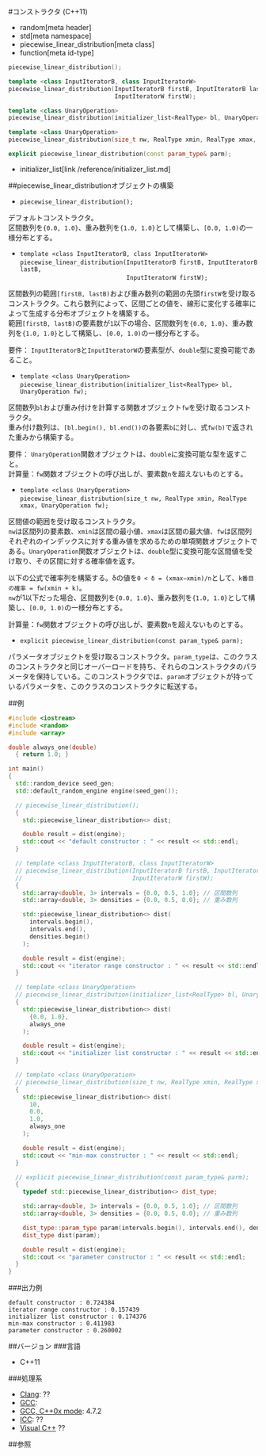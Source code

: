 #コンストラクタ (C++11)
* random[meta header]
* std[meta namespace]
* piecewise_linear_distribution[meta class]
* function[meta id-type]

```cpp
piecewise_linear_distribution();

template <class InputIteratorB, class InputIteratorW>
piecewise_linear_distribution(InputIteratorB firstB, InputIteratorB lastB,
                              InputIteratorW firstW);

template <class UnaryOperation>
piecewise_linear_distribution(initializer_list<RealType> bl, UnaryOperation fw);

template <class UnaryOperation>
piecewise_linear_distribution(size_t nw, RealType xmin, RealType xmax, UnaryOperation fw);

explicit piecewise_linear_distribution(const param_type& parm);
```
* initializer_list[link /reference/initializer_list.md]

##piecewise_linear_distributionオブジェクトの構築
- `piecewise_linear_distribution();`

デフォルトコンストラクタ。  
区間数列を`{0.0, 1.0}`、重み数列を`{1.0, 1.0}`として構築し、`[0.0, 1.0)`の一様分布とする。


- `template <class InputIteratorB, class InputIteratorW>`<br/>`piecewise_linear_distribution(InputIteratorB firstB, InputIteratorB lastB,`<br/>`                              InputIteratorW firstW);`

区間数列の範囲`[firstB, lastB)`および重み数列の範囲の先頭`firstW`を受け取るコンストラクタ。これら数列によって、区間ごとの値を、線形に変化する確率によって生成する分布オブジェクトを構築する。  
範囲`[firstB, lastB)`の要素数が`1`以下の場合、区間数列を`{0.0, 1.0}`、重み数列を`{1.0, 1.0}`として構築し、`[0.0, 1.0)`の一様分布とする。  
  
要件： `InputIteratorB`と`InputIteratorW`の要素型が、`double`型に変換可能であること。 


- `template <class UnaryOperation>`<br/>`piecewise_linear_distribution(initializer_list<RealType> bl, UnaryOperation fw);`

区間数列`bl`および重み付けを計算する関数オブジェクト`fw`を受け取るコンストラクタ。  
重み付け数列は、`[bl.begin(), bl.end())`の各要素`b`に対し、式`fw(b)`で返された重みから構築する。  
  
要件： `UnaryOperation`関数オブジェクトは、`double`に変換可能な型を返すこと。  
計算量：`fw`関数オブジェクトの呼び出しが、要素数`n`を超えないものとする。  


- `template <class UnaryOperation>`<br/>`piecewise_linear_distribution(size_t nw, RealType xmin, RealType xmax, UnaryOperation fw);`

区間値の範囲を受け取るコンストラクタ。  
`nw`は区間列の要素数、`xmin`は区間の最小値、`xmax`は区間の最大値、`fw`は区間列それぞれのインデックスに対する重み値を求めるための単項関数オブジェクトである。`UnaryOperation`関数オブジェクトは、`double`型に変換可能な区間値を受け取り、その区間に対する確率値を返す。  
  
以下の公式で確率列を構築する。δの値を`0 < δ = (xmax−xmin)/n`として、`k番目の確率 = fw(xmin + k)`。  
`nw`が1以下だった場合、区間数列を`{0.0, 1.0}`、重み数列を`{1.0, 1.0}`として構築し、`[0.0, 1.0)`の一様分布とする。  
  
計算量：`fw`関数オブジェクトの呼び出しが、要素数`n`を超えないものとする。  
  
  
- `explicit piecewise_linear_distribution(const param_type& parm);`

パラメータオブジェクトを受け取るコンストラクタ。`param_type`は、このクラスのコンストラクタと同じオーバーロードを持ち、それらのコンストラクタのパラメータを保持している。このコンストラクタでは、`param`オブジェクトが持っているパラメータを、このクラスのコンストラクタに転送する。 


##例
```cpp
#include <iostream>
#include <random>
#include <array>

double always_one(double)
  { return 1.0; }

int main()
{
  std::random_device seed_gen;
  std::default_random_engine engine(seed_gen());

  // piecewise_linear_distribution();
  {
    std::piecewise_linear_distribution<> dist;

    double result = dist(engine);
    std::cout << "default constructor : " << result << std::endl;
  }

  // template <class InputIteratorB, class InputIteratorW>
  // piecewise_linear_distribution(InputIteratorB firstB, InputIteratorB lastB,
  //                               InputIteratorW firstW);
  {
    std::array<double, 3> intervals = {0.0, 0.5, 1.0}; // 区間数列
    std::array<double, 3> densities = {0.0, 0.5, 0.0}; // 重み数列

    std::piecewise_linear_distribution<> dist(
      intervals.begin(),
      intervals.end(),
      densities.begin()
    );

    double result = dist(engine);
    std::cout << "iterator range constructor : " << result << std::endl;
  }

  // template <class UnaryOperation>
  // piecewise_linear_distribution(initializer_list<RealType> bl, UnaryOperation fw);
  {
    std::piecewise_linear_distribution<> dist(
      {0.0, 1.0},
      always_one
    );

    double result = dist(engine);
    std::cout << "initializer list constructor : " << result << std::endl;
  }

  // template <class UnaryOperation>
  // piecewise_linear_distribution(size_t nw, RealType xmin, RealType xmax, UnaryOperation fw);
  {
    std::piecewise_linear_distribution<> dist(
      10,
      0.0,
      1.0,
      always_one
    );

    double result = dist(engine);
    std::cout << "min-max constructor : " << result << std::endl;
  }

  // explicit piecewise_linear_distribution(const param_type& parm);
  {
    typedef std::piecewise_linear_distribution<> dist_type;

    std::array<double, 3> intervals = {0.0, 0.5, 1.0}; // 区間数列
    std::array<double, 3> densities = {0.0, 0.5, 0.0}; // 重み数列

    dist_type::param_type param(intervals.begin(), intervals.end(), densities.begin());
    dist_type dist(param);

    double result = dist(engine);
    std::cout << "parameter constructor : " << result << std::endl;
  }
}
```


###出力例
```
default constructor : 0.724384
iterator range constructor : 0.157439
initializer list constructor : 0.174376
min-max constructor : 0.411983
parameter constructor : 0.260002
```

##バージョン
###言語
- C++11

###処理系
- [Clang](/implementation.md#clang): ??
- [GCC](/implementation.md#gcc): 
- [GCC, C++0x mode](/implementation.md#gcc): 4.7.2
- [ICC](/implementation.md#icc): ??
- [Visual C++](/implementation.md#visual_cpp) ??


##参照


